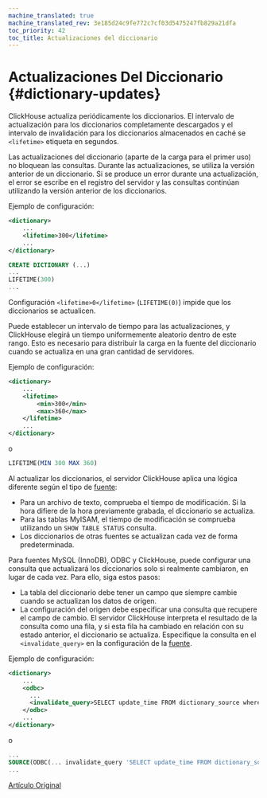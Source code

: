 ```yaml
---
machine_translated: true
machine_translated_rev: 3e185d24c9fe772c7cf03d5475247fb829a21dfa
toc_priority: 42
toc_title: Actualizaciones del diccionario
---
```


# Actualizaciones Del Diccionario {#dictionary-updates}

ClickHouse actualiza periódicamente los diccionarios. El intervalo de actualización para los diccionarios completamente descargados y el intervalo de invalidación para los diccionarios almacenados en caché se `<lifetime>` etiqueta en segundos.

Las actualizaciones del diccionario (aparte de la carga para el primer uso) no bloquean las consultas. Durante las actualizaciones, se utiliza la versión anterior de un diccionario. Si se produce un error durante una actualización, el error se escribe en el registro del servidor y las consultas continúan utilizando la versión anterior de los diccionarios.

Ejemplo de configuración:

``` xml
<dictionary>
    ...
    <lifetime>300</lifetime>
    ...
</dictionary>
```

``` sql
CREATE DICTIONARY (...)
...
LIFETIME(300)
...
```

Configuración `<lifetime>0</lifetime>` (`LIFETIME(0)`) impide que los diccionarios se actualicen.

Puede establecer un intervalo de tiempo para las actualizaciones, y ClickHouse elegirá un tiempo uniformemente aleatorio dentro de este rango. Esto es necesario para distribuir la carga en la fuente del diccionario cuando se actualiza en una gran cantidad de servidores.

Ejemplo de configuración:

``` xml
<dictionary>
    ...
    <lifetime>
        <min>300</min>
        <max>360</max>
    </lifetime>
    ...
</dictionary>
```

o

``` sql
LIFETIME(MIN 300 MAX 360)
```

Al actualizar los diccionarios, el servidor ClickHouse aplica una lógica diferente según el tipo de [fuente](external-dicts-dict-sources.md):

-   Para un archivo de texto, comprueba el tiempo de modificación. Si la hora difiere de la hora previamente grabada, el diccionario se actualiza.
-   Para las tablas MyISAM, el tiempo de modificación se comprueba utilizando un `SHOW TABLE STATUS` consulta.
-   Los diccionarios de otras fuentes se actualizan cada vez de forma predeterminada.

Para fuentes MySQL (InnoDB), ODBC y ClickHouse, puede configurar una consulta que actualizará los diccionarios solo si realmente cambiaron, en lugar de cada vez. Para ello, siga estos pasos:

-   La tabla del diccionario debe tener un campo que siempre cambie cuando se actualizan los datos de origen.
-   La configuración del origen debe especificar una consulta que recupere el campo de cambio. El servidor ClickHouse interpreta el resultado de la consulta como una fila, y si esta fila ha cambiado en relación con su estado anterior, el diccionario se actualiza. Especifique la consulta en el `<invalidate_query>` en la configuración de la [fuente](external-dicts-dict-sources.md).

Ejemplo de configuración:

``` xml
<dictionary>
    ...
    <odbc>
      ...
      <invalidate_query>SELECT update_time FROM dictionary_source where id = 1</invalidate_query>
    </odbc>
    ...
</dictionary>
```

o

``` sql
...
SOURCE(ODBC(... invalidate_query 'SELECT update_time FROM dictionary_source where id = 1'))
...
```

[Artículo Original](https://clickhouse.tech/docs/en/query_language/dicts/external_dicts_dict_lifetime/) <!--hide-->
